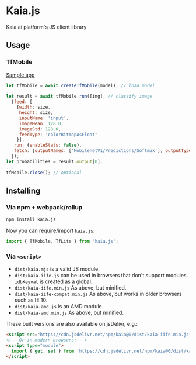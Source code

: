 # Kaia.js

Kaia.ai platform's JS client library

## Usage

### TfMobile

[Sample app](https://kaia.ai/view-app/5ba319fc89bed10c954a2702)

```js
let tfMobile = await createTfMobile(model); // load model
...
let result = await tfMobile.run([img], // classify image
  {feed: [
    {width: size,
     height: size,
     inputName: 'input',
     imageMean: 128.0,
     imageStd: 128.0,
     feedType: 'colorBitmapAsFloat'
    }],
   run: {enableStats: false},
   fetch: {outputNames: ['MobilenetV1/Predictions/Softmax'], outputTypes: ['float']}
  });
let probabilities = result.output[0];
...
tfMobile.close(); // optional
```

## Installing

### Via npm + webpack/rollup

```sh
npm install kaia.js
```

Now you can require/import `kaia.js`:

```js
import { TfMobile, TfLite } from 'kaia.js';
```

### Via `<script>`

* `dist/kaia.mjs` is a valid JS module.
* `dist/kaia-iife.js` can be used in browsers that don't support modules. `idbKeyval` is created as a global.
* `dist/kaia-iife.min.js` As above, but minified.
* `dist/kaia-iife-compat.min.js` As above, but works in older browsers such as IE 10.
* `dist/kaia-amd.js` is an AMD module.
* `dist/kaia-amd.min.js` As above, but minified.

These built versions are also available on jsDelivr, e.g.:

```html
<script src="https://cdn.jsdelivr.net/npm/kaia@0/dist/kaia-iife.min.js"></script>
<!-- Or in modern browsers: -->
<script type="module">
  import { get, set } from 'https://cdn.jsdelivr.net/npm/kaia@0/dist/kaia.mjs';
</script>
```
